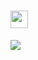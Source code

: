 
# <img src="https://user-images.githubusercontent.com/5679180/79618120-0daffb80-80be-11ea-819e-d2b0fa904d07.gif" width="28px"> 
<img src="https://i.pinimg.com/736x/53/96/89/5396899c2bfb42744869b2b355f49556.jpg">
